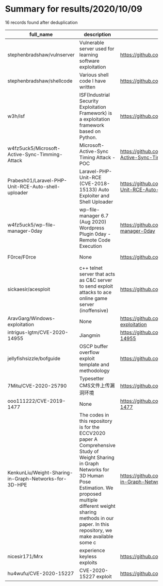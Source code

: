
# Summary for results/2020/10/09
    
16 records found after deduplication

| full_name | description | html_url | matched_list | matched_count | pushed_at | size | stargazers_count | language | forks_count |
|-------------------------------------------------------|------------------------------------------------------------------------------------------------------------------------------------------------------------------------------------------------------------------------------------------------------------------|--------------------------------------------------------------------------|-----------------------------------|-----------------|---------------------------|--------|--------------------|------------|---------------|
| stephenbradshaw/vulnserver | Vulnerable server used for learning software exploitation | https://github.com/stephenbradshaw/vulnserver | ['exploit'] | 1 | 2020-10-09 00:40:05+00:00 | 28 | 603 | C | 180 |
| stephenbradshaw/shellcode | Various shell code I have written | https://github.com/stephenbradshaw/shellcode | ['shellcode'] | 1 | 2020-10-09 06:41:41+00:00 | 8047 | 2 | Assembly | 7 |
| w3h/isf | ISF(Industrial Security Exploitation Framework) is a exploitation framework based on Python. | https://github.com/w3h/isf | ['exploit'] | 1 | 2020-10-09 08:02:43+00:00 | 15996 | 176 | Python | 66 |
| w4fz5uck5/Microsoft-Active-Sync-Timming-Attack | Microsoft-Active-Sync Timing Attack - POC | https://github.com/w4fz5uck5/Microsoft-Active-Sync-Timming-Attack | ['attack poc'] | 1 | 2020-10-09 10:22:37+00:00 | 18 | 3 | PowerShell | 3 |
| Prabesh01/Laravel-PHP-Unit-RCE-Auto-shell-uploader | Laravel-PHP-Unit-RCE (CVE-2018-15133) Auto Exploiter and Shell Uploader | https://github.com/Prabesh01/Laravel-PHP-Unit-RCE-Auto-shell-uploader | ['exploit', 'rce'] | 2 | 2020-10-09 15:30:16+00:00 | 2 | 2 | Shell | 1 |
| w4fz5uck5/wp-file-manager-0day | wp-file-manager 6.7 (Aug 2020) Wordpress Plugin 0day - Remote Code Execution | https://github.com/w4fz5uck5/wp-file-manager-0day | ['0day', 'remote code execution'] | 2 | 2020-10-09 09:56:29+00:00 | 9 | 70 | Python | 24 |
| F0rce/F0rce | None | https://github.com/F0rce/F0rce | ['rce'] | 1 | 2020-10-09 07:36:30+00:00 | 6 | 0 | | 0 |
| sickaesir/acesploit | c++ telnet server that acts as C&C server to send exploit attacks to ace online game server (inoffensive) | https://github.com/sickaesir/acesploit | ['exploit'] | 1 | 2020-10-09 20:08:54+00:00 | 504 | 0 | C++ | 0 |
| AravGarg/Windows-exploitation | None | https://github.com/AravGarg/Windows-exploitation | ['exploit'] | 1 | 2020-10-09 05:31:25+00:00 | 1 | 0 | | 0 |
| intrigus-lgtm/CVE-2020-14955 | Jiangmin | https://github.com/intrigus-lgtm/CVE-2020-14955 | ['cve-2'] | 1 | 2020-10-09 03:46:02+00:00 | 7 | 0 | | 0 |
| jellyfishsizzle/bofguide | OSCP buffer overflow exploit template and methodology | https://github.com/jellyfishsizzle/bofguide | ['exploit'] | 1 | 2020-10-09 04:30:30+00:00 | 3 | 0 | Python | 0 |
| 7Mitu/CVE-2020-25790 | Typesetter CMS文件上传漏洞环境 | https://github.com/7Mitu/CVE-2020-25790 | ['cve-2'] | 1 | 2020-10-09 09:30:49+00:00 | 1298 | 3 | | 0 |
| ooo111222/CVE-2019-1477 | None | https://github.com/ooo111222/CVE-2019-1477 | ['cve-2'] | 1 | 2020-10-09 08:05:46+00:00 | 12 | 0 | C | 0 |
| KenkunLiu/Weight-Sharing-in-Graph-Networks-for-3D-HPE | The codes in this repository is for the ECCV2020 paper A Comprehensive Study of Weight Sharing in Graph Networks for 3D Human Pose Estimation. We proposed multiple different weight sharing methods in our paper. In this repository, we make available some c | https://github.com/KenkunLiu/Weight-Sharing-in-Graph-Networks-for-3D-HPE | ['exploit'] | 1 | 2020-10-09 09:51:52+00:00 | 0 | 3 | | 0 |
| nicesir171/Mrx | experience keyless exploits | https://github.com/nicesir171/Mrx | ['exploit'] | 1 | 2020-10-09 10:26:05+00:00 | 5 | 0 | | 0 |
| hu4wufu/CVE-2020-15227 | CVE-2020-15227 exploit | https://github.com/hu4wufu/CVE-2020-15227 | ['cve-2', 'exploit'] | 2 | 2020-10-09 16:39:54+00:00 | 5 | 18 | | 4 |
